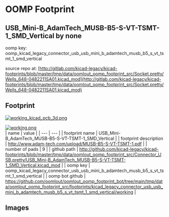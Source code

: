 # OOMP Footprint  
## USB_Mini-B_AdamTech_MUSB-B5-S-VT-TSMT-1_SMD_Vertical  by none  
  
oomp key: oomp_kicad_legacy_connector_usb_usb_mini_b_adamtech_musb_b5_s_vt_tsmt_1_smd_vertical  
  
source repo at: [http://gitlab.com/kicad-legacy/kicad-footprints/blob/master/tmp/data/oomlout_oomp_footprint_src/Socket.pretty/Wells_648-0482211SA01.kicad_mod](http://gitlab.com/kicad-legacy/kicad-footprints/blob/master/tmp/data/oomlout_oomp_footprint_src/Socket.pretty/Wells_648-0482211SA01.kicad_mod)  
## Footprint  
  
[![working_kicad_pcb_3d.png](working_kicad_pcb_3d_600.png)](working_kicad_pcb_3d.png)  
  
[![working.png](working_600.png)](working.png)  
| name | value | 
| --- | --- | 
| footprint name | USB_Mini-B_AdamTech_MUSB-B5-S-VT-TSMT-1_SMD_Vertical | 
| footprint description | http://www.adam-tech.com/upload/MUSB-B5-S-VT-TSMT-1.pdf | 
| number of pads | 9 | 
| github path | http://github.com/kicad-legacy/kicad-footprints/blob/master/tmp/data/oomlout_oomp_footprint_src/Connector_USB.pretty/USB_Mini-B_AdamTech_MUSB-B5-S-VT-TSMT-1_SMD_Vertical.kicad_mod | 
| oomp key | oomp_kicad_legacy_connector_usb_usb_mini_b_adamtech_musb_b5_s_vt_tsmt_1_smd_vertical | 
| oomp bot github | https://github.com/oomlout/oomlout_oomp_footprint_bot/tree/main/tmp/data/oomlout_oomp_footprint_src/footprints/kicad_legacy_connector_usb_usb_mini_b_adamtech_musb_b5_s_vt_tsmt_1_smd_vertical/working | 
## Images  
